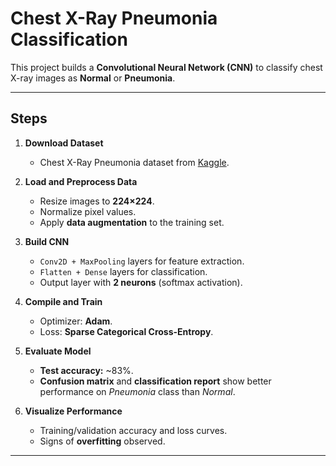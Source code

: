 # Chest X-Ray Pneumonia Classification

This project builds a **Convolutional Neural Network (CNN)** to classify chest X-ray images as **Normal** or **Pneumonia**.

---

## Steps

1. **Download Dataset**  
   - Chest X-Ray Pneumonia dataset from [Kaggle](https://www.kaggle.com/paultimothymooney/chest-xray-pneumonia).

2. **Load and Preprocess Data**  
   - Resize images to **224×224**.  
   - Normalize pixel values.  
   - Apply **data augmentation** to the training set.

3. **Build CNN**  
   - `Conv2D + MaxPooling` layers for feature extraction.  
   - `Flatten + Dense` layers for classification.  
   - Output layer with **2 neurons** (softmax activation).

4. **Compile and Train**  
   - Optimizer: **Adam**.  
   - Loss: **Sparse Categorical Cross-Entropy**.  

5. **Evaluate Model**  
   - **Test accuracy:** ~83%.  
   - **Confusion matrix** and **classification report** show better performance on *Pneumonia* class than *Normal*.  

6. **Visualize Performance**  
   - Training/validation accuracy and loss curves.  
   - Signs of **overfitting** observed.


---
